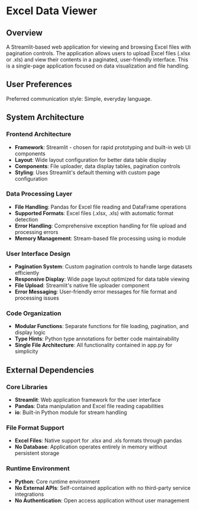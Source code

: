 # Excel Data Viewer

## Overview

A Streamlit-based web application for viewing and browsing Excel files with pagination controls. The application allows users to upload Excel files (.xlsx or .xls) and view their contents in a paginated, user-friendly interface. This is a single-page application focused on data visualization and file handling.

## User Preferences

Preferred communication style: Simple, everyday language.

## System Architecture

### Frontend Architecture
- **Framework**: Streamlit - chosen for rapid prototyping and built-in web UI components
- **Layout**: Wide layout configuration for better data table display
- **Components**: File uploader, data display tables, pagination controls
- **Styling**: Uses Streamlit's default theming with custom page configuration

### Data Processing Layer
- **File Handling**: Pandas for Excel file reading and DataFrame operations
- **Supported Formats**: Excel files (.xlsx, .xls) with automatic format detection
- **Error Handling**: Comprehensive exception handling for file upload and processing errors
- **Memory Management**: Stream-based file processing using io module

### User Interface Design
- **Pagination System**: Custom pagination controls to handle large datasets efficiently
- **Responsive Display**: Wide page layout optimized for data table viewing
- **File Upload**: Streamlit's native file uploader component
- **Error Messaging**: User-friendly error messages for file format and processing issues

### Code Organization
- **Modular Functions**: Separate functions for file loading, pagination, and display logic
- **Type Hints**: Python type annotations for better code maintainability
- **Single File Architecture**: All functionality contained in app.py for simplicity

## External Dependencies

### Core Libraries
- **Streamlit**: Web application framework for the user interface
- **Pandas**: Data manipulation and Excel file reading capabilities
- **io**: Built-in Python module for stream handling

### File Format Support
- **Excel Files**: Native support for .xlsx and .xls formats through pandas
- **No Database**: Application operates entirely in memory without persistent storage

### Runtime Environment
- **Python**: Core runtime environment
- **No External APIs**: Self-contained application with no third-party service integrations
- **No Authentication**: Open access application without user management